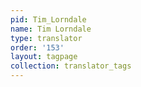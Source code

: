 ```yaml
---
pid: Tim_Lorndale
name: Tim Lorndale
type: translator
order: '153'
layout: tagpage
collection: translator_tags
---
```

